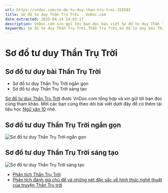 ```yaml
---
url: https://vndoc.com/so-do-tu-duy-than-tru-troi-328582
title: Sơ đồ tư duy Thần Trụ Trời - VnDoc.com
date_extracted: 2025-04-14 14:03:17
description: VnDoc.com xin gửi tới bạn đọc bài viết Sơ đồ tư duy Thần Trụ Trời. Mời các bạn cùng theo dõi bài viết dưới đây.
keywords: Sơ đồ tư duy Thần Trụ Trời,Thần Trụ Trời,Sơ đồ tư duy bài Thần Trụ Trời,Sơ đồ tư duy truyệnThần Trụ Trời,Sơ đồ tư duy tác phẩm Thần Trụ Trời,ngữ văn 10 cánh diều,ngữ văn 10 chân trời sáng tạo,sơ đồ tư duy,sơ đồ tư duy ngữ văn 10,vẽ sơ đồ tư duy thần trụ trời,Sơ đồ tư duy Thần Trụ Trời sáng tạo,Sơ đồ tư duy Thần Trụ Trời hay nhất,Sơ đồ tư duy Thần Trụ Trời ngắn,Sơ đồ tư duy Thần Trụ Trời đơn giản
---
```


# Sơ đồ tư duy Thần Trụ Trời
## Sơ đồ tư duy bài Thần Trụ Trời
  * Sơ đồ tư duy Thần Trụ Trời ngắn gọn
  * Sơ đồ tư duy Thần Trụ Trời sáng tạo

[Sơ đồ tư duy Thần Trụ Trời](<https://vndoc.com/so-do-tu-duy-than-tru-troi-328582>) được VnDoc.com tổng hợp và xin gửi tới bạn đọc cùng tham khảo. Mời các bạn cùng theo dõi bài viết dưới đây để có thêm tài liệu học [Ngữ văn 10](<https://vndoc.com/ngu-van-lop10>) nhé.
## Sơ đồ tư duy Thần Trụ Trời ngắn gọn
![Sơ đồ tư duy Thần Trụ Trời ngắn gọn](https://i.vdoc.vn/data/image/2024/09/19/so-do-tu-duy-than-tru-troi-1.jpg)
## Sơ đồ tư duy Thần Trụ Trời sáng tạo
![Sơ đồ tư duy Thần Trụ Trời sáng tạo](https://i.vdoc.vn/data/image/2024/09/19/so-do-tu-duy-than-tru-troi-2.jpg)
  * [Phân tích Thần Trụ Trời](<https://vndoc.com/phan-tich-than-tru-troi-275345>)
  * [Phân tích đánh giá chủ đề và những nét đặc sắc về hình thức nghệ thuật của truyện Thần Trụ trời](<https://vndoc.com/phan-tich-danh-gia-chu-de-va-nhung-net-dac-sac-ve-hinh-thuc-nghe-thuat-cua-truyen-than-tru-troi-276282>)

